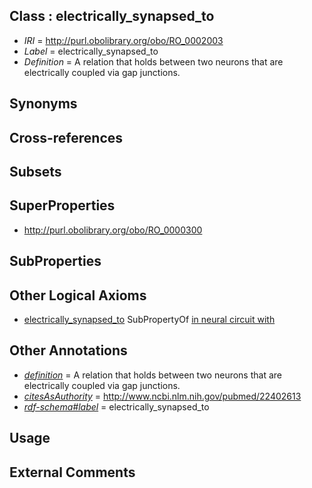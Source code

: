 
## Class : electrically_synapsed_to

 * *IRI* = http://purl.obolibrary.org/obo/RO_0002003
 * *Label* = electrically_synapsed_to
 * *Definition* = A relation that holds between two neurons that are electrically coupled via gap junctions.

## Synonyms


## Cross-references


## Subsets


## SuperProperties

 * <http://purl.obolibrary.org/obo/RO_0000300>

## SubProperties


## Other Logical Axioms

 * [electrically_synapsed_to](../../RO/03/RO_0002003.md) SubPropertyOf [in neural circuit with](../../RO/00/RO_0000300.md)

## Other Annotations

 * *[definition](../../IAO/15/IAO_0000115.md)* = A relation that holds between two neurons that are electrically coupled via gap junctions.
 * *[citesAsAuthority](../../ty/citesAsAuthority.md)* = http://www.ncbi.nlm.nih.gov/pubmed/22402613
 * *[rdf-schema#label](../../el/rdf-schema#label.md)* = electrically_synapsed_to

## Usage


## External Comments

